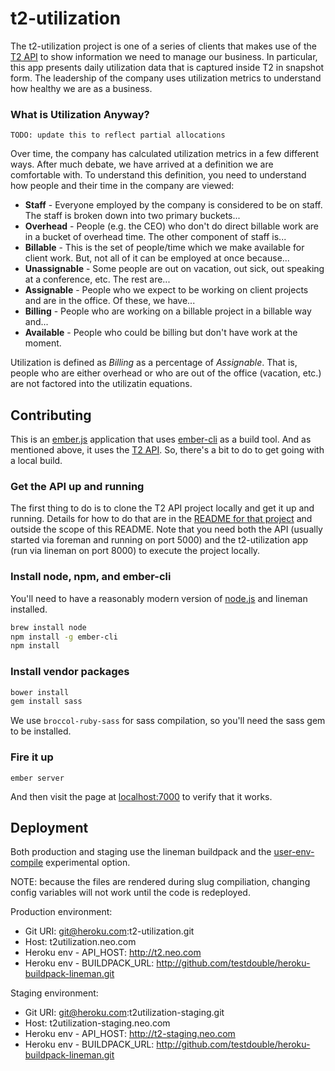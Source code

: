 # t2-utilization

The t2-utilization project is one of a series of clients that makes use of the [T2 API](https://github.com/neo/t2-api) to
show information we need to manage our business.  In particular, this app presents daily utilization data that
is captured inside T2 in snapshot form.  The leadership of the company uses utilization metrics to understand how
healthy we are as a business.

### What is Utilization Anyway?

`TODO: update this to reflect partial allocations`

Over time, the company has calculated utilization metrics in a few different ways. After much debate, we have
arrived at a definition we are comfortable with.  To understand this definition, you need to understand how
people and their time in the company are viewed:

- **Staff** - Everyone employed by the company is considered to be on staff.  The staff is broken down into two primary buckets...
- **Overhead** - People (e.g. the CEO) who don't do direct billable work are in a bucket of overhead time.  The other component of staff is...
- **Billable** - This is the set of people/time which we make available for client work.  But, not all of it can be employed at once because...
- **Unassignable** - Some people are out on vacation, out sick, out speaking at a conference, etc.  The rest are...
- **Assignable** - People who we expect to be working on client projects and are in the office.  Of these, we have...
- **Billing** - People who are working on a billable project in a billable way and...
- **Available** - People who could be billing but don't have work at the moment.

Utilization is defined as *Billing* as a percentage of *Assignable*.  That is, people who are either overhead or who are out of
the office (vacation, etc.) are not factored into the utilizatin equations.

## Contributing

This is an [ember.js](http://emberjs.com) application that uses [ember-cli](http://iamstef.net/ember-cli/) as a build tool.
And as mentioned above, it uses the [T2 API](https://github.com/neo/t2-api).  So, there's a bit to do to get going with a local build.

### Get the API up and running

The first thing to do is to clone the T2 API project locally and get it up and running.  Details for how to do
that are in the [README for that project](https://github.com/neo/t2-api) and outside the scope of this README.  Note that you need
both the API (usually started via foreman and running on port 5000) and the t2-utilization app (run via lineman on port 8000) to
execute the project locally.

### Install node, npm, and ember-cli

You'll need to have a reasonably modern version of [node.js](http://nodejs.org/) and lineman installed.

```bash
brew install node
npm install -g ember-cli
npm install
```

### Install vendor packages
```bash
bower install
gem install sass
```

We use `broccol-ruby-sass` for sass compilation, so you'll need the sass gem to be installed.

### Fire it up

```
ember server
```

And then visit the page at [localhost:7000](http://localhost:7000) to verify that it works.


## Deployment

Both production and staging use the lineman buildpack and the
[user-env-compile](https://devcenter.heroku.com/articles/labs-user-env-compile) experimental option.

NOTE: because the files are rendered during slug compiliation, changing config variables will not work
until the code is redeployed.

Production environment:
* Git URI: git@heroku.com:t2-utilization.git
* Host: t2utilization.neo.com
* Heroku env - API_HOST: http://t2.neo.com
* Heroku env - BUILDPACK_URL: http://github.com/testdouble/heroku-buildpack-lineman.git

Staging environment:
* Git URI: git@heroku.com:t2utilization-staging.git
* Host: t2utilization-staging.neo.com
* Heroku env - API_HOST: http://t2-staging.neo.com
* Heroku env - BUILDPACK_URL: http://github.com/testdouble/heroku-buildpack-lineman.git

